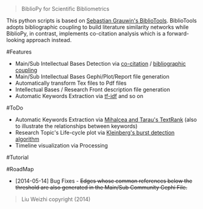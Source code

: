 > BiblioPy for Scientific Bibliometrics 

This python scripts is based on [Sebastian Grauwin's BiblioTools](http://www.sebastian-grauwin.com/?page_id=492). BiblioTools adopts bibliographic coupling to build literature similarity networks while BiblioPy, in contrast, implements co-citation analysis which is a forward-looking approach instead.

#Features
- Main/Sub Intellectual Bases Detection via [co-citation](http://en.wikipedia.org/wiki/Co-citation) / [bibliographic coupling](http://en.wikipedia.org/wiki/Bibliographic_coupling)
- Main/Sub Intellectual Bases Gephi/Plot/Report file generation 
- Automatically transform Tex files to Pdf files
- Intellectual Bases / Research Front description file generation
- Automatic Keywords Extraction via [tf-idf](http://en.wikipedia.org/wiki/Tf-idf) and so on

#ToDo
- Automatic Keywords Extraction via [Mihalcea and Tarau's TextRank](http://acl.ldc.upenn.edu/acl2004/emnlp/pdf/Mihalcea.pdf) (also to illustrate the relationships between keywords)
- Research Topic's Life-cycle plot via [Kleinberg's burst detection algorithm](http://www.cs.cornell.edu/home/kleinber/bhs.pdf)
- Timeline visualization via Processing

#Tutorial

#RoadMap
- [2014-05-14] Bug Fixes - ~~Edges whose common references below the threshold are also generated in the Main/Sub Community Gephi File.~~

> Liu Weizhi copyright (2014)

